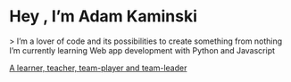 <h1> Hey <img src "https://github.com/AdamKamZA/AdamKamZA/blob/main/gitGIF.gif">, I’m Adam Kaminski </h1>
> I’m a lover of code and its possibilities to create something from nothing  <br>
  I’m currently learning Web app development with Python and Javascript

<u>A learner, teacher, team-player and team-leader</u>
<!---
AdamKamZA/AdamKamZA is a ✨ special ✨ repository because its `README.md` (this file) appears on your GitHub profile.
You can click the Preview link to take a look at your changes.
--->
